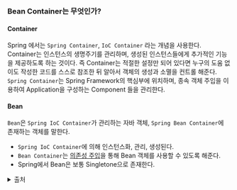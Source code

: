 ### Bean Container는 무엇인가?

#### Container
Spring 에서는 `Spring Container`, `IoC Container` 라는 개념을 사용한다.  
Container는 인스턴스의 생명주기를 관리하며, 생성된 인스턴스들에게 추가적인 기능을 제공하도록 하는 것이다. 즉 Container는 적절한 설정만 되어 있다면 누구의 도움 없이도 작성한 코드를 스스로 참조한 뒤 알아서 객체의 생성과 소멸을 컨트롤 해준다.  
`Spring Container`는 Spring Framework의 핵심부에 위치하며, 종속 객체 주입을 이용하여 Application을 구성하는 Component 들을 관리한다.

#### Bean
`Bean`은 `Spring IoC Container`가 관리하는 자바 객체, `Spring Bean Container`에 존재하는 객체를 말한다.  
- `Spring IoC Container`에 의해 인스턴스화, 관리, 생성된다.
- `Bean Container`는 [의존성 주입](./DI.md)을 통해 Bean 객체를 사용할 수 있도록 해준다.
- Spring에서 Bean은 보통 Singletone으로 존재한다.



<details>
 <summary> 출처 </summary>
- https://velog.io/@gillog/Spring-Bean-%EC%A0%95%EB%A6%AC
</details>